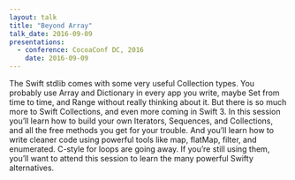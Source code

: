 ```yaml
---
layout: talk
title: "Beyond Array"
talk_date: 2016-09-09
presentations:
  - conference: CocoaConf DC, 2016
    date: 2016-09-09
---
```

The Swift stdlib comes with some very useful Collection types. You probably use Array and Dictionary in every app you write, maybe Set from time to time, and Range without really thinking about it. But there is so much more to Swift Collections, and even more coming in Swift 3. In this session you’ll learn how to build your own Iterators, Sequences, and Collections, and all the free methods you get for your trouble. And you’ll learn how to write cleaner code using powerful tools like map, flatMap, filter, and enumerated. C-style for loops are going away. If you’re still using them, you’ll want to attend this session to learn the many powerful Swifty alternatives.
